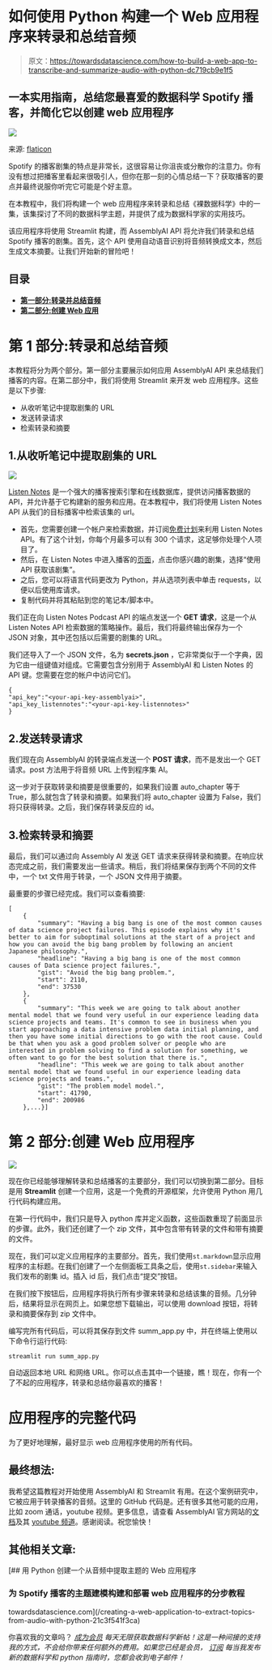 # 如何使用 Python 构建一个 Web 应用程序来转录和总结音频

> 原文：<https://towardsdatascience.com/how-to-build-a-web-app-to-transcribe-and-summarize-audio-with-python-dc719cb9e1f5>

## 一本实用指南，总结您最喜爱的数据科学 Spotify 播客，并简化它以创建 web 应用程序

![](img/3466c55a81f4376de56890c7d53f7055.png)

来源: [flaticon](https://www.flaticon.com/premium-icon/programmer_3270999?related_id=3270999&origin=search)

Spotify 的播客剧集的特点是非常长，这很容易让你沮丧或分散你的注意力。你有没有想过把播客里看起来很吸引人，但你在那一刻的心情总结一下？获取播客的要点并最终说服你听完它可能是个好主意。

在本教程中，我们将构建一个 web 应用程序来转录和总结《裸数据科学》中的一集，该集探讨了不同的数据科学主题，并提供了成为数据科学家的实用技巧。

该应用程序将使用 Streamlit 构建，而 AssemblyAI API 将允许我们转录和总结 Spotify 播客的剧集。首先，这个 API 使用自动语音识别将音频转换成文本，然后生成文本摘要。让我们开始新的冒险吧！

## 目录

*   [**第一部分:转录并总结音频**](#dc83)
*   [**第二部分:创建 Web 应用**](#59c1)

# 第 1 部分:转录和总结音频

本教程将分为两个部分。第一部分主要展示如何应用 AssemblyAI API 来总结我们播客的内容。在第二部分中，我们将使用 Streamlit 来开发 web 应用程序。这些是以下步骤:

*   从收听笔记中提取剧集的 URL
*   发送转录请求
*   检索转录和摘要

## 1.从收听笔记中提取剧集的 URL

![](img/fe40066ac4f6896ecdc448feaa9b86fd.png)

[Listen Notes](https://www.listennotes.com/) 是一个强大的播客搜索引擎和在线数据库，提供访问播客数据的 API，并允许基于它构建新的服务和应用。在本教程中，我们将使用 Listen Notes API 从我们的目标播客中检索该集的 url。

*   首先，您需要创建一个帐户来检索数据，并订阅[免费计划](https://www.listennotes.com/podcast-api/pricing/)来利用 Listen Notes API。有了这个计划，你每个月最多可以有 300 个请求，这足够你处理个人项目了。
*   然后，在 Listen Notes 中进入播客的[页面](https://www.listennotes.com/podcasts/naked-data-science-naked-data-science-_uJhei-AXdy/)，点击你感兴趣的剧集，选择“使用 API 获取该剧集”。
*   之后，您可以将语言代码更改为 Python，并从选项列表中单击 requests，以便以后使用库请求。
*   复制代码并将其粘贴到您的笔记本/脚本中。

我们正在向 Listen Notes Podcast API 的端点发送一个 **GET 请求**，这是一个从 Listen Notes API 检索数据的策略操作。最后，我们将最终输出保存为一个 JSON 对象，其中还包括以后需要的剧集的 URL。

我们还导入了一个 JSON 文件，名为 **secrets.json** ，它非常类似于一个字典，因为它由一组键值对组成。它需要包含分别用于 AssemblyAI 和 Listen Notes 的 API 键。您需要在您的帐户中访问它们。

```
{
"api_key":"<your-api-key-assemblyai>",
"api_key_listennotes":"<your-api-key-listennotes>"
}
```

## 2.发送转录请求

我们现在向 AssemblyAI 的转录端点发送一个 **POST 请求**，而不是发出一个 GET 请求。post 方法用于将音频 URL 上传到程序集 AI。

这一步对于获取转录和摘要是很重要的，如果我们设置 auto_chapter 等于 True，那么就包含了转录和摘要。如果我们将 auto_chapter 设置为 False，我们将只获得转录。之后，我们保存转录反应的 id。

## 3.检索转录和摘要

最后，我们可以通过向 Assembly AI 发送 GET 请求来获得转录和摘要。在响应状态完成之前，我们需要发出一些请求。稍后，我们将结果保存到两个不同的文件中，一个 txt 文件用于转录，一个 JSON 文件用于摘要。

最重要的步骤已经完成。我们可以查看摘要:

```
[
    {
        "summary": "Having a big bang is one of the most common causes of data science project failures. This episode explains why it's better to aim for suboptimal solutions at the start of a project and how you can avoid the big bang problem by following an ancient Japanese philosophy.",
        "headline": "Having a big bang is one of the most common causes of Data science project failures.",
        "gist": "Avoid the big bang problem.",
        "start": 2110,
        "end": 37530
    },
    {
        "summary": "This week we are going to talk about another mental model that we found very useful in our experience leading data science projects and teams. It's common to see in business when you start approaching a data intensive problem data initial planning, and then you have some initial directions to go with the root cause. Could be that when you ask a good problem solver or people who are interested in problem solving to find a solution for something, we often want to go for the best solution that there is.",
        "headline": "This week we are going to talk about another mental model that we found useful in our experience leading data science projects and teams.",
        "gist": "The problem model model.",
        "start": 41790,
        "end": 200986
    },...}]
```

# 第 2 部分:创建 Web 应用程序

![](img/55e421b3c8e70e9b26e8775cab8553ee.png)

现在你已经能够理解转录和总结播客的主要部分，我们可以切换到第二部分。目标是用 **Streamlit** 创建一个应用，这是一个免费的开源框架，允许使用 Python 用几行代码构建应用。

在第一行代码中，我们只是导入 python 库并定义函数，这些函数重现了前面显示的步骤。此外，我们还创建了一个 zip 文件，其中包含带有转录的文件和带有摘要的文件。

现在，我们可以定义应用程序的主要部分。首先，我们使用`st.markdown`显示应用程序的主标题。在我们创建了一个左侧面板工具条之后，使用`st.sidebar`来输入我们发布的剧集 id。插入 id 后，我们点击“提交”按钮。

在我们按下按钮后，应用程序将执行所有步骤来转录和总结该集的音频。几分钟后，结果将显示在网页上。如果您想下载输出，可以使用 download 按钮，将转录和摘要保存到 zip 文件中。

编写完所有代码后，可以将其保存到文件 summ_app.py 中，并在终端上使用以下命令行运行代码:

```
streamlit run summ_app.py
```

自动返回本地 URL 和网络 URL。你可以点击其中一个链接，瞧！现在，你有一个了不起的应用程序，转录和总结你最喜欢的播客！

# 应用程序的完整代码

为了更好地理解，最好显示 web 应用程序使用的所有代码。

## 最终想法:

我希望这篇教程对开始使用 AssemblyAI 和 Streamlit 有用。在这个案例研究中，它被应用于转录播客的音频。这里的 GitHub 代码是。还有很多其他可能的应用，比如 zoom 通话，youtube 视频。更多信息，请查看 AssemblyAI 官方网站的[文档](https://www.assemblyai.com/docs)及其 [youtube 频道](https://www.youtube.com/c/AssemblyAI)。感谢阅读。祝您愉快！

## 其他相关文章:

[](/creating-a-web-application-to-extract-topics-from-audio-with-python-21c3f541f3ca) [## 用 Python 创建一个从音频中提取主题的 Web 应用程序

### 为 Spotify 播客的主题建模构建和部署 web 应用程序的分步教程

towardsdatascience.com](/creating-a-web-application-to-extract-topics-from-audio-with-python-21c3f541f3ca) 

你喜欢我的文章吗？ [*成为会员*](https://eugenia-anello.medium.com/membership) *每天无限获取数据科学新帖！这是一种间接的支持我的方式，不会给你带来任何额外的费用。如果您已经是会员，* [*订阅*](https://eugenia-anello.medium.com/subscribe) *每当我发布新的数据科学和 python 指南时，您都会收到电子邮件！*